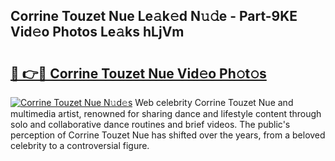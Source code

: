 ## Corrine Touzet Nue Le𝚊k𝚎d N𝚞𝚍e - Part-9KE Vid𝚎o Photos Le𝚊ks hLjVm

# <h2><a href="http://fb2o9ug.evod.top/?m=Corrine+Touzet+Nue">🔗 👉🔴 Corrine Touzet Nue Vid𝚎o Ph𝚘t𝚘s</a></h2>

[![Corrine Touzet Nue N𝚞d𝚎s](https://i.imgur.com/8V9OHl7.gif)](http://fb2o9ug.evod.top/?m=Corrine+Touzet+Nue)
Web celebrity Corrine Touzet Nue and multimedia artist, renowned for sharing dance and lifestyle content through solo and collaborative dance routines and brief videos. The public's perception of Corrine Touzet Nue has shifted over the years, from a beloved celebrity to a controversial figure. 

